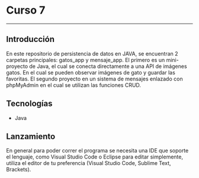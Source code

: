 # Curso 7
------------
## Introducción
En este repositorio de persistencia de datos en JAVA, se encuentran 2 carpetas principales: gatos_app y mensaje_app. El primero es un mini-proyecto de Java, el cual se conecta directamente a una API de imágenes gatos. En el cual se pueden observar imágenes de gato y guardar las favoritas. El segundo proyecto en un sistema de mensajes enlazado con phpMyAdmin en el cual se utilizan las funciones CRUD.
## Tecnologías
- Java
## Lanzamiento
En general para poder correr el programa se necesita una IDE que soporte el lenguaje, como Visual Studio Code o Eclipse para editar simplemente, utiliza el editor de tu preferencia (Visual Studio Code, Sublime Text, Brackets).
